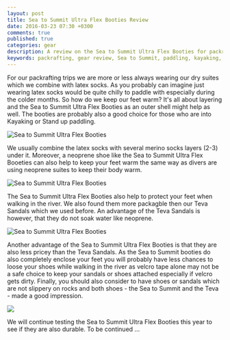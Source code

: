 ```yaml
---
layout: post
title: Sea to Summit Ultra Flex Booties Review
date: 2016-03-23 07:30 +0300
comments: true
published: true
categories: gear
description: A review on the Sea to Summit Ultra Flex Booties for packrafting or Kayaking
keywords: packrafting, gear review, Sea to Summit, paddling, kayaking, outdoors, Ultra Flex Booties
---
```

For our packrafting trips we are more or less always wearing our dry suites which we combine with latex socks. As you probably can imagine just wearing latex socks would be quite chilly to paddle with especially during the colder months. So how do we keep our feet warm? It's all about layering and the Sea to Summit Ultra Flex Booties as an outer shell might help as well. The booties are probably also a good choice for those who are into Kayaking or Stand up paddling.
   
![Sea to Summit Ultra Flex Booties](https://farm2.staticflickr.com/1624/25841666865_141d7f355a_b.jpg "Sea to Summit Ultra Flex Booties")

<!--more-->

We usually combine the latex socks with several merino socks layers (2-3) under it. Moreover, a neoprene shoe like the Sea to Summit Ultra Flex Booeties can also help to keep your feet warm the same way as divers are using neoprene suites to keep their body warm.
   
![Sea to Summit Ultra Flex Booties](https://farm2.staticflickr.com/1455/25746566141_e38526eca2_b.jpg "Sea to Summit Ultra Flex Booties")
   
The Sea to Summit Ultra Flex Booties also help to protect your feet when walking in the river. We also found them more packagble then our Teva Sandals which we used before. An advantage of the Teva Sandals is however, that they do not soak water like neoprene.
   
![Sea to Summit Ultra Flex Booties](https://farm2.staticflickr.com/1577/25275264374_c4ee457d72_b.jpg "Sea to Summit Ultra Flex Booties")
   
Another advantage of the Sea to Summit Ultra Flex Booties is that they are also less pricey than the Teva Sandals. As the Sea to Summit booties do also completely enclose your feet you will probably have less chances to loose your shoes while walking in the river as velcro tape alone may not be a safe choice to keep your sandals or shoes attached especially if velcro gets dirty. Finally, you should also consider to have shoes or sandals which are not slippery on rocks and both shoes - the Sea to Summit and the Teva - made a good impression.
   
<a  href="http://www.amazon.com/gp/product/B00W5P5404/ref=as_li_tl?ie=UTF8&camp=1789&creative=9325&creativeASIN=B00W5P5404&linkCode=as2&tag=hikeve-20&linkId=WBSYBWOOPNXIOCOP"><img border="0" src="http://ws-na.amazon-adsystem.com/widgets/q?_encoding=UTF8&ASIN=B00W5P5404&Format=_SL250_&ID=AsinImage&MarketPlace=US&ServiceVersion=20070822&WS=1&tag=hikeve-20" ></a><img src="http://ir-na.amazon-adsystem.com/e/ir?t=hikeve-20&l=as2&o=1&a=B00W5P5404" width="1" height="1" border="0" alt="" style="border:none !important; margin:0px !important;" />
   
We will continue testing the Sea to Summit Ultra Flex Booties this year to see if they are also durable. To be continued ...

